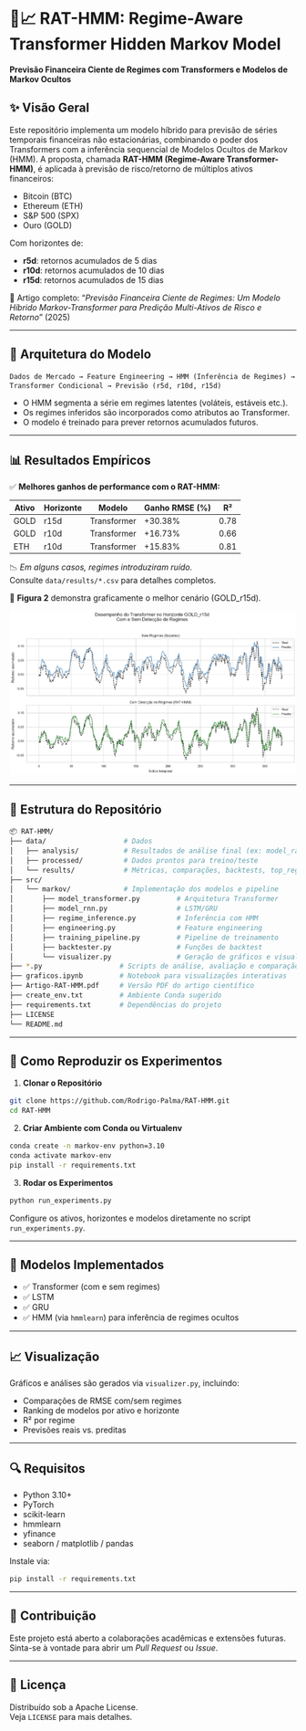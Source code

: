 # 🧠📈 RAT-HMM: Regime-Aware Transformer Hidden Markov Model

**Previsão Financeira Ciente de Regimes com Transformers e Modelos de Markov Ocultos**

## ✨ Visão Geral

Este repositório implementa um modelo híbrido para previsão de séries temporais financeiras não estacionárias, combinando o poder dos Transformers com a inferência sequencial de Modelos Ocultos de Markov (HMM). A proposta, chamada **RAT-HMM (Regime-Aware Transformer-HMM)**, é aplicada à previsão de risco/retorno de múltiplos ativos financeiros:

- Bitcoin (BTC)
- Ethereum (ETH)
- S&P 500 (SPX)
- Ouro (GOLD)

Com horizontes de:
- **r5d**: retornos acumulados de 5 dias  
- **r10d**: retornos acumulados de 10 dias  
- **r15d**: retornos acumulados de 15 dias  

📄 Artigo completo: “*Previsão Financeira Ciente de Regimes: Um Modelo Híbrido Markov-Transformer para Predição Multi-Ativos de Risco e Retorno*” (2025)

---

## 🧩 Arquitetura do Modelo

```
Dados de Mercado → Feature Engineering → HMM (Inferência de Regimes) → Transformer Condicional → Previsão (r5d, r10d, r15d)
```

- O HMM segmenta a série em regimes latentes (voláteis, estáveis etc.).
- Os regimes inferidos são incorporados como atributos ao Transformer.
- O modelo é treinado para prever retornos acumulados futuros.

---

## 📊 Resultados Empíricos

✅ **Melhores ganhos de performance com o RAT-HMM:**

| Ativo | Horizonte | Modelo      | Ganho RMSE (%) | R²    |
|-------|-----------|-------------|----------------|-------|
| GOLD  | r15d      | Transformer | +30.38%        | 0.78  |
| GOLD  | r10d      | Transformer | +16.73%        | 0.66  |
| ETH   | r10d      | Transformer | +15.83%        | 0.81  |

📉 *Em alguns casos, regimes introduziram ruído.*  
Consulte `data/results/*.csv` para detalhes completos.

📌 **Figura 2** demonstra graficamente o melhor cenário (GOLD_r15d).

![Figura 2 – Previsão GOLD r15d com RAT-HMM](data/analysis/figura2.png)

---

## 📁 Estrutura do Repositório

```bash
📦 RAT-HMM/
├── data/                   # Dados
│   ├── analysis/           # Resultados de análise final (ex: model_ranking.csv)
│   ├── processed/          # Dados prontos para treino/teste
│   └── results/            # Métricas, comparações, backtests, top_regimes.csv etc.
├── src/
│   └── markov/             # Implementação dos modelos e pipeline
│       ├── model_transformer.py         # Arquitetura Transformer
│       ├── model_rnn.py                 # LSTM/GRU
│       ├── regime_inference.py          # Inferência com HMM
│       ├── engineering.py               # Feature engineering
│       ├── training_pipeline.py         # Pipeline de treinamento
│       ├── backtester.py                # Funções de backtest
│       └── visualizer.py                # Geração de gráficos e visualizações
├── *.py                   # Scripts de análise, avaliação e comparação de modelos
├── graficos.ipynb         # Notebook para visualizações interativas
├── Artigo-RAT-HMM.pdf     # Versão PDF do artigo científico
├── create_env.txt         # Ambiente Conda sugerido
├── requirements.txt       # Dependências do projeto
├── LICENSE
└── README.md
```

---

## 🚀 Como Reproduzir os Experimentos

1. **Clonar o Repositório**

```bash
git clone https://github.com/Rodrigo-Palma/RAT-HMM.git
cd RAT-HMM
```

2. **Criar Ambiente com Conda ou Virtualenv**

```bash
conda create -n markov-env python=3.10
conda activate markov-env
pip install -r requirements.txt
```

3. **Rodar os Experimentos**

```bash
python run_experiments.py
```

Configure os ativos, horizontes e modelos diretamente no script `run_experiments.py`.

---

## 🧠 Modelos Implementados

- ✅ Transformer (com e sem regimes)
- ✅ LSTM
- ✅ GRU
- ✅ HMM (via `hmmlearn`) para inferência de regimes ocultos

---

## 📈 Visualização

Gráficos e análises são gerados via `visualizer.py`, incluindo:

- Comparações de RMSE com/sem regimes  
- Ranking de modelos por ativo e horizonte  
- R² por regime  
- Previsões reais vs. preditas  

---

## 🔍 Requisitos

- Python 3.10+
- PyTorch
- scikit-learn
- hmmlearn
- yfinance
- seaborn / matplotlib / pandas

Instale via:

```bash
pip install -r requirements.txt
```

---

## 🤝 Contribuição

Este projeto está aberto a colaborações acadêmicas e extensões futuras.  
Sinta-se à vontade para abrir um *Pull Request* ou *Issue*.

---

## 📜 Licença

Distribuído sob a Apache License.  
Veja `LICENSE` para mais detalhes.